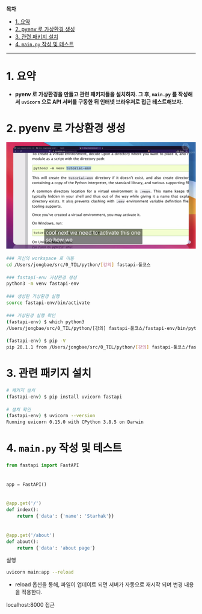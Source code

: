 **목차**

- [1. 요약](#1-요약)
- [2. pyenv 로 가상환경 생성](#2-pyenv-로-가상환경-생성)
- [3. 관련 패키지 설치](#3-관련-패키지-설치)
- [4. `main.py` 작성 및 테스트](#4-mainpy-작성-및-테스트)

---

# 1. 요약

- **pyenv 로 가상환경을 만들고 관련 패키지들을 설치하자. 그 후, `main.py` 를 작성해서 `uvicorn` 으로 API 서버를 구동한 뒤 인터넷 브라우저로 접근 테스트해보자.**

# 2. pyenv 로 가상환경 생성

![](/.uploads/2021-08-29-21-25-55.png)

``` bash
### 자신의 workspace 로 이동
cd /Users/jongbae/src/0_TIL/python/[강의] fastapi-풀코스

### fastapi-env 가상환경 생성
python3 -m venv fastapi-env

### 생성한 가상환경 실행
source fastapi-env/bin/activate

### 가상환경 실행 확인
(fastapi-env) $ which python3
/Users/jongbae/src/0_TIL/python/[강의] fastapi-풀코스/fastapi-env/bin/python3

(fastapi-env) $ pip -V
pip 20.1.1 from /Users/jongbae/src/0_TIL/python/[강의] fastapi-풀코스/fastapi-env/lib/python3.8/site-packages/pip (python 3.8)
```

# 3. 관련 패키지 설치

``` bash
# 패키지 설치
(fastapi-env) $ pip install uvicorn fastapi

# 설치 확인
(fastapi-env) $ uvicorn --version
Running uvicorn 0.15.0 with CPython 3.8.5 on Darwin
```

# 4. `main.py` 작성 및 테스트

``` py
from fastapi import FastAPI


app = FastAPI()


@app.get('/')
def index():
    return {'data': {'name': 'Starhak'}}


@app.get('/about')
def about():
    return {'data': 'about page'}
```

실행

``` bash
uvicorn main:app --reload
```

- reload 옵션을 통해, 파일이 업데이트 되면 서버가 자동으로 재시작 되며 변경 내용을 적용한다.

localhost:8000 접근